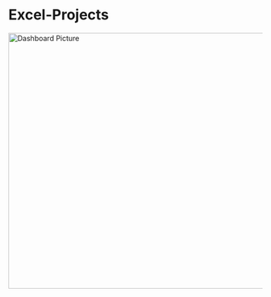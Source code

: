 # Excel-Projects
<img width="507" alt="Dashboard Picture" src="https://github.com/user-attachments/assets/20622ced-badb-499d-a92b-1b6dd1eeea73">

